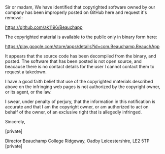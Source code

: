 Sir or madam,
We have identified that copyrighted software owned by our company has been improperly posted on GitHub here and request it's removal:

https://github.com/ak1196/Beauchapp

The copyrighted material is available to the public only in binary form here:

https://play.google.com/store/apps/details?id=com.Beauchamp.BeauchApp

It appears that the source code has been decompiled from the binary, and posted. The software that has been posted is not open source, and beacause there is no contact details for the user I cannot contact them to request a takedown.

I have a good faith belief that use of the copyrighted materials described above on the infringing web pages is not authorized by the copyright owner, or its agent, or the law.

I swear, under penalty of perjury, that the information in this notification is accurate and that I am the copyright owner, or am authorized to act on behalf of the owner, of an exclusive right that is allegedly infringed.

Sincerely,

[private]

Director
Beauchamp College
Ridgeway, Oadby
Leicestershire, 
LE2 5TP
[private]
